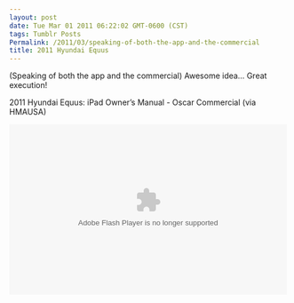 ```yaml
---
layout: post
date: Tue Mar 01 2011 06:22:02 GMT-0600 (CST)
tags: Tumblr Posts
Permalink: /2011/03/speaking-of-both-the-app-and-the-commercial
title: 2011 Hyundai Equus
---
```


(Speaking of both the app and the commercial) Awesome idea&hellip; Great execution!

2011 Hyundai Equus: iPad Owner&rsquo;s Manual - Oscar Commercial (via HMAUSA)

<object width="500" height="307"><param name="movie" value="http://www.youtube.com/e/4DjgT4d6GX4"><param name="allowFullScreen" value="true"><param name="allowscriptaccess" value="always"><embed src="http://www.youtube.com/e/4DjgT4d6GX4" type="application/x-shockwave-flash" width="500" height="307" allowscriptaccess="always" allowfullscreen="true"></object>
